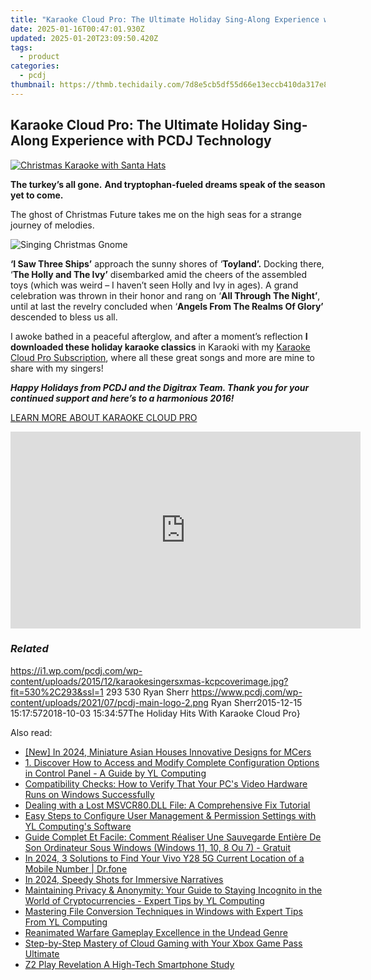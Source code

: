 ```yaml
---
title: "Karaoke Cloud Pro: The Ultimate Holiday Sing-Along Experience with PCDJ Technology"
date: 2025-01-16T00:47:01.930Z
updated: 2025-01-20T23:09:50.420Z
tags:
  - product
categories:
  - pcdj
thumbnail: https://thmb.techidaily.com/7d8e5cb5df55d66e13eccb410da317e8e46922b45efc55e50a00217c7dbf8c3a.png
---
```


## Karaoke Cloud Pro: The Ultimate Holiday Sing-Along Experience with PCDJ Technology

[![Christmas Karaoke with Santa Hats](https://i1.wp.com/pcdj.com/wp-content/uploads/2015/12/karaokesingersxmas-kcpcoverimage.jpg?resize=530%2C293&ssl=1)](https://i1.wp.com/pcdj.com/wp-content/uploads/2015/12/karaokesingersxmas-kcpcoverimage.jpg?fit=530%2C293&ssl=1 "karaoke singers christmas")

**The turkey’s all gone.** **And tryptophan-fueled dreams speak of the season yet to come.**

The ghost of Christmas Future takes me on the high seas for a strange journey of melodies.

![Singing Christmas Gnome](https://i0.wp.com/pcdj.com/wp-content/uploads/2015/12/184.jpg?fit=300%2C300&ssl=1 "Christmas gnome singing")

**‘I Saw Three Ships’** approach the sunny shores of ‘**Toyland’.** Docking there, ‘**The Holly and The Ivy’** disembarked amid the cheers of the assembled toys (which was weird – I haven’t seen Holly and Ivy in ages). A grand celebration was thrown in their honor and rang on ‘**All Through The Night’**, until at last the revelry concluded when ‘**Angels From The Realms Of Glory’** descended to bless us all.

I awoke bathed in a peaceful afterglow, and after a moment’s reflection **I downloaded these holiday karaoke classics** in Karaoki with my [Karaoke Cloud Pro Subscription](https://tools.techidaily.com/pcdj/products/), where all these great songs and more are mine to share with my singers!

_**Happy Holidays from PCDJ and the Digitrax Team. Thank you for your continued support and here’s to a harmonious 2016!**_

[LEARN MORE ABOUT KARAOKE CLOUD PRO](https://tools.techidaily.com/pcdj/products/)

<!-- affiliate ads begin -->
<iframe width="560" height="315" src="https://www.youtube.com/embed/ZLb1ViO4WR8?si=g_aiHGNCd7eAvmDM" title="YouTube video player" frameborder="0" allow="accelerometer; autoplay; clipboard-write; encrypted-media; gyroscope; picture-in-picture; web-share" referrerpolicy="strict-origin-when-cross-origin" allowfullscreen></iframe>
<!-- affiliate ads end -->

### _Related_

https://i1.wp.com/pcdj.com/wp-content/uploads/2015/12/karaokesingersxmas-kcpcoverimage.jpg?fit=530%2C293&ssl=1 293 530 Ryan Sherr https://www.pcdj.com/wp-content/uploads/2021/07/pcdj-main-logo-2.png Ryan Sherr2015-12-15 15:17:572018-10-03 15:34:57The Holiday Hits With Karaoke Cloud Pro}

<ins class="adsbygoogle"
     style="display:block"
     data-ad-format="autorelaxed"
     data-ad-client="ca-pub-7571918770474297"
     data-ad-slot="1223367746"></ins>

<ins class="adsbygoogle"
     style="display:block"
     data-ad-client="ca-pub-7571918770474297"
     data-ad-slot="8358498916"
     data-ad-format="auto"
     data-full-width-responsive="true"></ins>

<span class="atpl-alsoreadstyle">Also read:</span>
<div><ul>
<li><a href="https://screen-activity-recording.techidaily.com/new-in-2024-miniature-asian-houses-innovative-designs-for-mcers/"><u>[New] In 2024, Miniature Asian Houses Innovative Designs for MCers</u></a></li>
<li><a href="https://discover-fantastic.techidaily.com/1-discover-how-to-access-and-modify-complete-configuration-options-in-control-panel-a-guide-by-yl-computing/"><u>1. Discover How to Access and Modify Complete Configuration Options in Control Panel - A Guide by YL Computing</u></a></li>
<li><a href="https://discover-fantastic.techidaily.com/compatibility-checks-how-to-verify-that-your-pcs-video-hardware-runs-on-windows-successfully/"><u>Compatibility Checks: How to Verify That Your PC's Video Hardware Runs on Windows Successfully</u></a></li>
<li><a href="https://technical-tips.techidaily.com/dealing-with-a-lost-msvcr80dll-file-a-comprehensive-fix-tutorial/"><u>Dealing with a Lost MSVCR80.DLL File: A Comprehensive Fix Tutorial</u></a></li>
<li><a href="https://discover-fantastic.techidaily.com/easy-steps-to-configure-user-management-and-permission-settings-with-yl-computings-software/"><u>Easy Steps to Configure User Management & Permission Settings with YL Computing's Software</u></a></li>
<li><a href="https://win-best.techidaily.com/guide-complet-et-facile-comment-realiser-une-sauvegarde-entiere-de-son-ordinateur-sous-windows-windows-11-10-8-ou-7-gratuit/"><u>Guide Complet Et Facile: Comment Réaliser Une Sauvegarde Entière De Son Ordinateur Sous Windows (Windows 11, 10, 8 Ou 7) - Gratuit</u></a></li>
<li><a href="https://android-location-track.techidaily.com/in-2024-3-solutions-to-find-your-vivo-y28-5g-current-location-of-a-mobile-number-drfone-by-drfone-virtual-android/"><u>In 2024, 3 Solutions to Find Your Vivo Y28 5G Current Location of a Mobile Number | Dr.fone</u></a></li>
<li><a href="https://extra-approaches.techidaily.com/in-2024-speedy-shots-for-immersive-narratives/"><u>In 2024, Speedy Shots for Immersive Narratives</u></a></li>
<li><a href="https://discover-fantastic.techidaily.com/maintaining-privacy-and-anonymity-your-guide-to-staying-incognito-in-the-world-of-cryptocurrencies-expert-tips-by-yl-computing/"><u>Maintaining Privacy & Anonymity: Your Guide to Staying Incognito in the World of Cryptocurrencies - Expert Tips by YL Computing</u></a></li>
<li><a href="https://discover-fantastic.techidaily.com/mastering-file-conversion-techniques-in-windows-with-expert-tips-from-yl-computing/"><u>Mastering File Conversion Techniques in Windows with Expert Tips From YL Computing</u></a></li>
<li><a href="https://on-screen-recording.techidaily.com/reanimated-warfare-gameplay-excellence-in-the-undead-genre/"><u>Reanimated Warfare Gameplay Excellence in the Undead Genre</u></a></li>
<li><a href="https://tech-renaissance.techidaily.com/step-by-step-mastery-of-cloud-gaming-with-your-xbox-game-pass-ultimate/"><u>Step-by-Step Mastery of Cloud Gaming with Your Xbox Game Pass Ultimate</u></a></li>
<li><a href="https://fox-http.techidaily.com/z2-play-revelation-a-high-tech-smartphone-study/"><u>Z2 Play Revelation A High-Tech Smartphone Study</u></a></li>
</ul></div>

